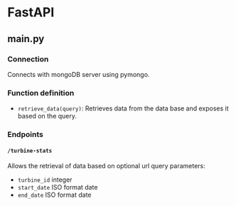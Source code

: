 # FastAPI
## main.py
### Connection
Connects with mongoDB server using pymongo.
### Function definition
- `retrieve_data(query)`: Retrieves data from the data base and exposes it based on the query.
### Endpoints
#### `/turbine-stats`
Allows the retrieval of data based on optional url query parameters:
- `turbine_id` integer
- `start_date` ISO format date
- `end_date` ISO format date
